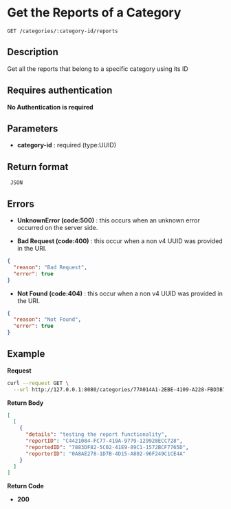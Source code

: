 # Get the Reports of a Category

    GET /categories/:category-id/reports

## Description

Get all the reports that belong to a specific category using its ID

## Requires authentication

**No Authentication is required**

## Parameters

- **category-id** : required (type:UUID)

## Return format

     JSON

## Errors

- **UnknownError (code:500)** : this occurs when an unknown error occurred on the server side.

- **Bad Request (code:400)** : this occur when a non v4 UUID was provided in the URI.

```json
{
  "reason": "Bad Request",
  "error": true
}
```

- **Not Found (code:404)** : this occur when a non v4 UUID was provided in the URI.

```json
{
  "reason": "Not Found",
  "error": true
}
```

## Example

**Request**

```bash
curl --request GET \
  --url http://127.0.0.1:8080/categories/77A014A1-2EBE-4109-A228-FBD3B7013907/reports
```

**Return Body**

```json
[
  [
    {
      "details": "testing the report functionality",
      "reportID": "C4421084-FC77-419A-9779-129928ECC728",
      "reportedID": "7883DF82-5C02-41E9-89C1-1572BCF7765D",
      "reporterID": "0A8AE278-1D7B-4D15-A802-96F249C1CE4A"
    }
  ]
]
```

**Return Code**

- **200**
